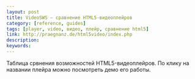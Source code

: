 ```yaml
---
layout: post
title: VideoSWS — сравнение HTML5-видеоплейров
category: [reference, guides]
tags: [player, video, видео, плейр, сравнение html5]
link: http://praegnanz.de/html5video/index.php
description:
keywords:
---
```


<p>Таблица срвнения возможностей HTML5-видеоплейров. По клику на названии плейра можно посмотреть демо его работы.</p>
